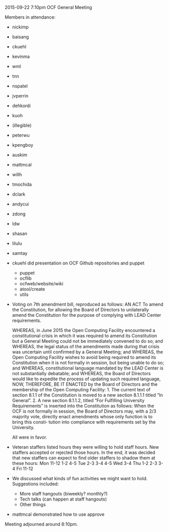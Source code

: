 2015-09-22 7:10pm
OCF General Meeting

Members in attendance:
- nickimp
- baisang
- ckuehl
- kevinma
- wml
- tnn
- nspatel
- jvperrin
- dehkordi
- kuoh
- (illegible)
- peterwu
- kpengboy
- auskim
- mattmcal
- willh
- tmochida
- dclark
- andycui
- zdong
- ldw
- shasan
- lilulu
- samtay

- ckuehl did presentation on OCF Github repositories and puppet
  - puppet
  - ocflib
  - ocfweb/website/wiki
  - atool/create
  - utils
- Voting on 7th amendment bill, reproduced as follows:
                                     AN ACT
      To amend the Constitution, for allowing the Board of Directors to
    unilaterally amend the Constitution for the purpose of complying with
                            LEAD Center requirements.

    WHEREAS, in June 2015 the Open Computing Facility encountered a
      constitutional crisis in which it was required to amend its
      Constitution but a General Meeting could not be immediately convened
      to do so; and
    WHEREAS, the legal status of the amendments made during that crisis was
      uncertain until confirmed by a General Meeting; and
    WHEREAS, the Open Computing Facility wishes to avoid being required to
      amend its Constitution when it is not formally in session, but being
      unable to do so; and
    WHEREAS, constitutional language mandated by the LEAD Center is not
      substantially debatable; and
    WHEREAS, the Board of Directors would like to expedite the process of
      updating such required language,
      NOW, THEREFORE, BE IT ENACTED by the Board of Directors and the
    membership of the Open Computing Facility:
       1. The current text of section 8.1.1 of the Constitution is moved
          to a new section 8.1.1.1 titled “In General”.
       2. A new section 8.1.1.2, titled “For Fulfilling University
          Requirements” is inserted into the Constitution as follows:
              When  the  OCF is not formally in session, the Board of
              Directors may, with a 2/3 majority vote, directly enact
              amendments whose only function is to bring this consti‐
              tution into compliance with  requirements  set  by  the
              University.

    All were in favor.
- Veteran staffers listed hours they were willing to hold staff hours. New
  staffers accepted or rejected those hours. In the end, it was decided that
  new staffers can expect to find older staffers to shadow them at these hours:
                   Mon  11-12
                        1-2
                        4-5
                   Tue  2-3
                        3-4
                        4-5
                   Wed  3-4
                   Thu  1-2
                        2-3
                        3-4
                   Fri  11-12
- We discussed what kinds of fun activities we might want to hold. Suggestions
  included:
  - More staff hangouts (biweekly? monthly?)
  - Tech talks (can happen at staff hangouts)
  - Other things
- mattmcal demonstrated how to use approve

Meeting adjourned around 8:10pm.
